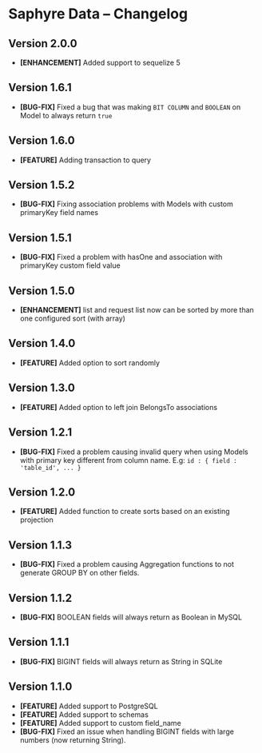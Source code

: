 # Saphyre Data – Changelog

## Version 2.0.0
* **[ENHANCEMENT]** Added support to sequelize 5

## Version 1.6.1
* **[BUG-FIX]** Fixed a bug that was making `BIT COLUMN` and `BOOLEAN` on Model to always return `true`

## Version 1.6.0
* **[FEATURE]** Adding transaction to query

## Version 1.5.2
* **[BUG-FIX]** Fixing association problems with Models with custom primaryKey field names

## Version 1.5.1
* **[BUG-FIX]** Fixed a problem with hasOne and association with primaryKey custom field value

## Version 1.5.0
* **[ENHANCEMENT]** list and request list now can be sorted by more than one configured sort (with array)

## Version 1.4.0
* **[FEATURE]** Added option to sort randomly

## Version 1.3.0
* **[FEATURE]** Added option to left join BelongsTo associations

## Version 1.2.1
* **[BUG-FIX]** Fixed a problem causing invalid query when using Models with primary key different from column name. E.g: `id : { field : 'table_id', ... }`

## Version 1.2.0
* **[FEATURE]** Added function to create sorts based on an existing projection

## Version 1.1.3
* **[BUG-FIX]** Fixed a problem causing Aggregation functions to not generate GROUP BY on other fields.

## Version 1.1.2
* **[BUG-FIX]** BOOLEAN fields will always return as Boolean in MySQL

## Version 1.1.1
* **[BUG-FIX]** BIGINT fields will always return as String in SQLite

## Version 1.1.0
* **[FEATURE]** Added support to PostgreSQL
* **[FEATURE]** Added support to schemas
* **[FEATURE]** Added support to custom field_name
* **[BUG-FIX]** Fixed an issue when handling BIGINT fields with large numbers (now returning String).
